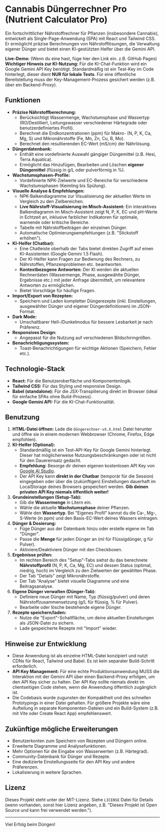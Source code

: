 # Cannabis Düngerrechner Pro (Nutrient Calculator Pro)

Ein fortschrittlicher Nährstoffrechner für Pflanzen (insbesondere Cannabis), entwickelt als Single-Page-Anwendung (SPA) mit React und Tailwind CSS. Er ermöglicht präzise Berechnungen von Nährstofflösungen, die Verwaltung eigener Dünger und bietet einen KI-gestützten Helfer über die Gemini API.

**Live-Demo:** (Wenn du eine hast, füge hier den Link ein. z.B. GitHub Pages)
**Wichtiger Hinweis zur KI-Nutzung:** Für die KI-Chat-Funktion wird ein Google Gemini API Key benötigt. Standardmäßig ist ein Test-Key im Code hinterlegt, dieser dient **NUR für lokale Tests**. Für eine öffentliche Bereitstellung muss der Key-Management-Prozess gesichert werden (z.B. über ein Backend-Proxy).

## Funktionen

*   **Präzise Nährstoffberechnung:**
    *   Berücksichtigt Wassermenge, Wachstumsphase und Wassertyp (RO/Destilliert, Leitungswasser verschiedener Härtegrade oder benutzerdefiniertes Profil).
    *   Berechnet die Endkonzentrationen (ppm) für Makro- (N, P, K, Ca, Mg, S) und Mikronährstoffe (Fe, Mn, Zn, Cu, B, Mo).
    *   Berechnet den resultierenden EC-Wert (mS/cm) der Nährlösung.
*   **Düngerdatenbank:**
    *   Enthält eine vordefinierte Auswahl gängiger Düngemittel (z.B. Hesi, Terra Aquatica).
    *   Ermöglicht das Hinzufügen, Bearbeiten und Löschen **eigener Düngemittel** (flüssig in g/L oder pulverförmig in %).
*   **Wachstumsphasen-Profile:**
    *   Vordefinierte NPK-Zielwerte und EC-Bereiche für verschiedene Wachstumsphasen (Keimling bis Spülung).
*   **Visuelle Analyse & Empfehlungen:**
    *   NPK-Balkendiagramme zur Visualisierung der aktuellen Werte im Vergleich zu den Zielbereichen.
    *   **Live Nährstoff-Visualisierung im Misch-Assistent:** Ein interaktives Balkendiagramm im Misch-Assistent zeigt N, P, K, EC und pH-Werte in Echtzeit an, inklusive farblicher Indikatoren für optimale, warnende oder kritische Bereiche.
    *   Tabelle mit Nährstoffbeiträgen der einzelnen Dünger.
    *   Automatische Optimierungsempfehlungen (z.B. "Stickstoff erhöhen").
*   **KI-Helfer (Chatbar):**
    *   Eine Chatleiste oberhalb der Tabs bietet direkten Zugriff auf einen KI-Assistenten (Google Gemini 1.5 Flash).
    *   Der KI-Helfer kann Fragen zur Bedienung des Rechners, zu Nährstoffen, Pflanzenproblemen etc. beantworten.
    *   **Kontextbezogene Antworten:** Der KI werden die aktuellen Rechnerdaten (Wassermenge, Phase, ausgewählte Dünger, Ergebnisse etc.) mit jeder Anfrage übermittelt, um relevantere Antworten zu ermöglichen.
    *   Bietet Vorschläge für häufige Fragen.
*   **Import/Export von Rezepten:**
    *   Speichern und Laden kompletter Düngerezepte (inkl. Einstellungen, ausgewählter Dünger und eigener Düngerdefinitionen) im JSON-Format.
*   **Dark Mode:**
    *   Umschaltbarer Hell-/Dunkelmodus für bessere Lesbarkeit je nach Präferenz.
*   **Responsives Design:**
    *   Angepasst für die Nutzung auf verschiedenen Bildschirmgrößen.
*   **Benachrichtigungssystem:**
    *   Toast-Benachrichtigungen für wichtige Aktionen (Speichern, Fehler etc.).

## Technologie-Stack

*   **React:** Für die Benutzeroberfläche und Komponentenlogik.
*   **Tailwind CSS:** Für das Styling und responsive Design.
*   **Babel (standalone):** Für die JSX-Transpilierung direkt im Browser (ideal für einfache SPAs ohne Build-Prozess).
*   **Google Gemini API:** Für die KI-Chat-Funktionalität.

## Benutzung

1.  **HTML-Datei öffnen:** Lade die `Düngerechner-vX.X.html` Datei herunter und öffne sie in einem modernen Webbrowser (Chrome, Firefox, Edge empfohlen).
2.  **KI-Helfer (Optional):**
    *   Standardmäßig ist ein Test-API-Key für Google Gemini hinterlegt. Dieser hat möglicherweise Nutzungsbeschränkungen oder ist nicht für den Dauereinsatz gedacht.
    *   **Empfehlung:** Besorge dir deinen eigenen kostenlosen API Key von [Google AI Studio](https://aistudio.google.com/app/apikey).
    *   Der API Key kann **direkt in der Chatbar** (temporär für die Session) eingegeben oder über die (zukünftigen) Einstellungen dauerhaft im LocalStorage deines Browsers gespeichert werden. **Gib deinen privaten API Key niemals öffentlich weiter!**
3.  **Grundeinstellungen (Setup-Tab):**
    *   Gib die **Wassermenge** in Litern ein.
    *   Wähle die aktuelle **Wachstumsphase** deiner Pflanzen.
    *   Wähle den **Wassertyp**. Bei "Eigenes Profil" kannst du die Ca-, Mg-, S-Werte (in ppm) und den Basis-EC-Wert deines Wassers eintragen.
4.  **Dünger & Dosierung:**
    *   Füge Dünger aus der Datenbank hinzu oder erstelle eigene im Tab "Dünger".
    *   Passe die **Menge** für jeden Dünger an (ml für Flüssigdünger, g für Pulver).
    *   Aktiviere/Deaktiviere Dünger mit den Checkboxen.
5.  **Ergebnisse prüfen:**
    *   Im rechten Bereich des "Setup"-Tabs siehst du das berechnete **Nährstoffprofil** (N, P, K, Ca, Mg, EC) und dessen Status (optimal, niedrig, hoch) im Vergleich zu den Zielwerten der gewählten Phase.
    *   Der Tab "Details" zeigt Mikronährstoffe.
    *   Der Tab "Analyse" bietet visuelle Diagramme und eine Beitragsanalyse.
6.  **Eigene Dünger verwalten (Dünger-Tab):**
    *   Definiere neue Dünger mit Name, Typ (flüssig/pulver) und deren Nährstoffzusammensetzung (g/L für flüssig, % für Pulver).
    *   Bearbeite oder lösche bestehende eigene Dünger.
7.  **Rezepte speichern/laden:**
    *   Nutze die "Export"-Schaltfläche, um deine aktuellen Einstellungen als JSON-Datei zu sichern.
    *   Lade gespeicherte Rezepte mit "Import" wieder.

## Hinweise zur Entwicklung

*   Diese Anwendung ist als einzelne HTML-Datei konzipiert und nutzt CDNs für React, Tailwind und Babel. Es ist kein separater Build-Schritt erforderlich.
*   **API Key Management:** Für eine echte Produktionsanwendung MUSS die Interaktion mit der Gemini API über einen Backend-Proxy erfolgen, um den API Key sicher zu halten. Der API Key sollte niemals direkt im clientseitigen Code stehen, wenn die Anwendung öffentlich zugänglich ist.
*   Die Codebasis wurde zugunsten der Kompaktheit und des schnellen Prototypings in einer Datei gehalten. Für größere Projekte wäre eine Aufteilung in separate Komponenten-Dateien und ein Build-System (z.B. mit Vite oder Create React App) empfehlenswert.

## Zukünftige mögliche Erweiterungen

*   Benutzerkonten zum Speichern von Rezepten und Düngern online.
*   Erweiterte Diagramme und Analysefunktionen.
*   Mehr Optionen für die Eingabe von Wasserwerten (z.B. Härtegrad).
*   Community-Datenbank für Dünger und Rezepte.
*   Eine dedizierte Einstellungsseite für den API Key und andere Präferenzen.
*   Lokalisierung in weitere Sprachen.

## Lizenz

Dieses Projekt steht unter der MIT-Lizenz. Siehe `LICENSE` Datei für Details (wenn vorhanden, sonst hier Lizenz angeben, z.B. "Dieses Projekt ist Open Source und kann frei verwendet werden.").

---

Viel Erfolg beim Düngen!
